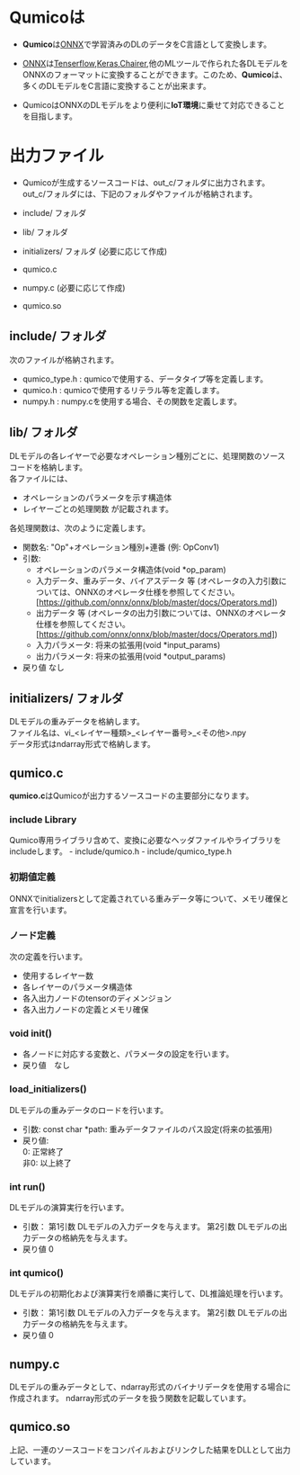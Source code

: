 
# Qumicoは

- **Qumico**は[ONNX](http://onnx.ai/)で学習済みのDLのデータをC言語として変換します。

- [ONNX](http://onnx.ai/)は[Tenserflow](https://www.tensorflow.org/),[Keras](https://keras.io/),[Chairer](https://chainer.org/),他のMLツールで作られた各DLモデルをONNXのフォーマットに変換することができます。このため、**Qumico**は、多くのDLモデルをC言語に変換することが出来ます。

- QumicoはONNXのDLモデルをより便利に**IoT環境**に乗せて対応できることを目指します。

# 出力ファイル

- Qumicoが生成するソースコードは、out_c/フォルダに出力されます。  
  out_c/フォルダには、下記のフォルダやファイルが格納されます。

- include/ フォルダ
- lib/ フォルダ
- initializers/ フォルダ (必要に応じて作成)
- qumico.c
- numpy.c  (必要に応じて作成)
- qumico.so


## include/ フォルダ

次のファイルが格納されます。

- qumico_type.h  : qumicoで使用する、データタイプ等を定義します。
- qumico.h       : qumicoで使用するリテラル等を定義します。
- numpy.h        : numpy.cを使用する場合、その関数を定義します。

## lib/ フォルダ

DLモデルの各レイヤーで必要なオペレーション種別ごとに、処理関数のソースコードを格納します。  
各ファイルには、

- オペレーションのパラメータを示す構造体
- レイヤーごとの処理関数
が記載されます。

各処理関数は、次のように定義します。

- 関数名: "Op"+オペレーション種別+連番 (例: OpConv1)
- 引数:
    - オペレーションのパラメータ構造体(void *op_param)
    - 入力データ、重みデータ、バイアスデータ 等 (オペレータの入力引数については、ONNXのオペレータ仕様を参照してください。[https://github.com/onnx/onnx/blob/master/docs/Operators.md])
    - 出力データ 等  (オペレータの出力引数については、ONNXのオペレータ仕様を参照してください。[https://github.com/onnx/onnx/blob/master/docs/Operators.md])
    - 入力パラメータ: 将来の拡張用(void *input_params)
    - 出力パラメータ: 将来の拡張用(void *output_params)
- 戻り値
 なし


## initializers/ フォルダ

DLモデルの重みデータを格納します。  
ファイル名は、vi_<レイヤー種類>\_<レイヤー番号>\_<その他>.npy  
データ形式はndarray形式で格納します。

## qumico.c

**qumico.c**はQumicoが出力するソースコードの主要部分になります。

### include Library

Qumico専用ライブラリ含めて、変換に必要なヘッダファイルやライブラリをincludeします。
    - include/qumico.h
    - include/qumico_type.h

### 初期値定義

ONNXでinitializersとして定義されている重みデータ等について、メモリ確保と宣言を行います。

### ノード定義

次の定義を行います。

- 使用するレイヤー数
- 各レイヤーのパラメータ構造体
- 各入出力ノードのtensorのディメンジョン
- 各入出力ノードの定義とメモリ確保

### void init()

- 各ノードに対応する変数と、パラメータの設定を行います。
- 戻り値　なし

### load_initializers()

DLモデルの重みデータのロードを行います。

- 引数:
 const char *path: 重みデータファイルのパス設定(将来の拡張用)
- 戻り値:  
 0: 正常終了  
 非0: 以上終了

### int run()

DLモデルの演算実行を行います。

- 引数：
 第1引数 DLモデルの入力データを与えます。
 第2引数 DLモデルの出力データの格納先を与えます。
- 戻り値
 0


### int qumico()

DLモデルの初期化および演算実行を順番に実行して、DL推論処理を行います。

- 引数：
 第1引数 DLモデルの入力データを与えます。
 第2引数 DLモデルの出力データの格納先を与えます。
- 戻り値
 0


## numpy.c

DLモデルの重みデータとして、ndarray形式のバイナリデータを使用する場合に作成されます。
ndarray形式のデータを扱う関数を記載しています。


## qumico.so

上記、一連のソースコードをコンパイルおよびリンクした結果をDLLとして出力しています。

